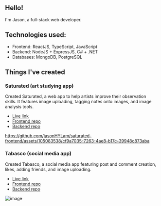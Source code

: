 ## Hello!

<!--
**jasonHYLam/jasonHYLam** is a ✨ _special_ ✨ repository because its `README.md` (this file) appears on your GitHub profile.

Here are some ideas to get you started:

- 🔭 I’m currently working on ...
- 🌱 I’m currently learning ...
- 👯 I’m looking to collaborate on ...
- 🤔 I’m looking for help with ...
- 💬 Ask me about ...
- 📫 How to reach me: ...
- 😄 Pronouns: ...
- ⚡ Fun fact: ...
-->
I'm Jason, a full-stack web developer.

## Technologies used:
- Frontend: ReactJS, TypeScript, JavaScript
- Backend: NodeJS + ExpressJS, C# + .NET
- Databases: MongoDB, PostgreSQL

## Things I've created

### Saturated (art studying app)
Created Saturated, a web app to help artists improve their observation skills. It features image uploading, tagging notes onto images, and image analysis tools.
- [Live link](https://saturated.netlify.app/login)
- [Frontend repo](https://github.com/jasonHYLam/saturated-frontend)
- [Backend repo](https://github.com/jasonHYLam/saturated-backend)

https://github.com/jasonHYLam/saturated-frontend/assets/105083538/cf9a7035-7263-4ae8-b17c-39948c873aba

### Tabasco (social media app)
Created Tabasco, a social media app featuring post and comment creation, likes, adding friends, and image uploading.
- [Live link](https://tabasco.netlify.app/login)
- [Frontend repo](https://github.com/jasonHYLam/Odinbook)
- [Backend repo](https://github.com/jasonHYLam/Odinbook-Server/tree/main)
  
![image](https://github.com/jasonHYLam/jasonHYLam/assets/105083538/dc6bc9f0-145b-41f3-9cbd-0a7251a8acc3)
